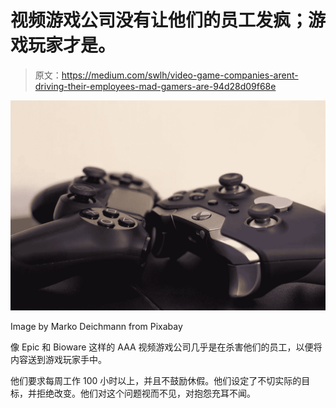 # 视频游戏公司没有让他们的员工发疯；游戏玩家才是。

> 原文：<https://medium.com/swlh/video-game-companies-arent-driving-their-employees-mad-gamers-are-94d28d09f68e>

![](img/ba6e8d71426e31f017e2bf239e191a9f.png)

Image by Marko Deichmann from Pixabay

像 Epic 和 Bioware 这样的 AAA 视频游戏公司几乎是在杀害他们的员工，以便将内容送到游戏玩家手中。

他们要求每周工作 100 小时以上，并且不鼓励休假。他们设定了不切实际的目标，并拒绝改变。他们对这个问题视而不见，对抱怨充耳不闻。